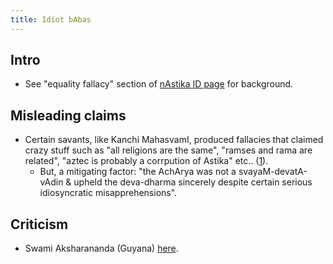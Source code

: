 ```yaml
---
title: Idiot bAbas
---
```


## Intro
- See "equality fallacy" section of [nAstika ID page](../nAstika/) for background.

## Misleading claims
- Certain savants, like Kanchi MahasvamI, produced fallacies that claimed crazy stuff such as "all religions are the same", "ramses and rama are related", "aztec is probably a corrpution of Astika" etc.. ([1](http://www.kamakoti.org/kamakoti/articles/Jagadguru%20Divya%20Chareitram%20Hindu%20Culture%20from%20Egypt%20to%20Java%20English.html)).
  - But, a mitigating factor: "the AchArya was not a svayaM-devatA-vAdin & upheld the deva-dharma sincerely despite certain serious idiosyncratic misapprehensions".

## Criticism
- Swami Aksharananda (Guyana) [here](https://www.youtube.com/watch?v=AFJKQdhXzvo).
